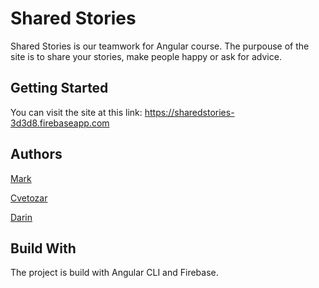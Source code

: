# Shared Stories

Shared Stories is our teamwork for Angular course.
The purpouse of the site is to share your stories, make people happy or ask for advice.

## Getting Started

You can visit the site at this link:
https://sharedstories-3d3d8.firebaseapp.com

## Authors

[Mark](https://github.com/markshark05)

[Cvetozar](https://github.com/freakpazo)

[Darin](https://github.com/darindragomirow)

## Build With

The project is build with Angular CLI and Firebase.